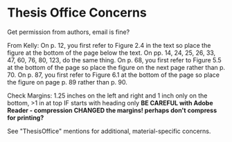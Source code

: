 # Thesis Office Concerns

Get permission from authors, email is fine?

From Kelly:
On p. 12, you first refer to Figure 2.4 in the text so place the figure at the bottom of the page below the text.
On pp. 14, 24, 25, 26, 33, 47, 60, 76, 80, 123, do the same thing.
On p. 68, you first refer to Figure 5.5 at the bottom of the page so place the figure on the next page rather than p. 70.
On p. 87, you first refer to Figure 6.1 at the bottom of the page so place the figure on page p. 89 rather than p. 90.

Check Margins: 1.25 inches on the left and right and 1 inch only on the bottom, >1 in at top IF starts with heading only
**BE CAREFUL with Adobe Reader - compression CHANGED the margins! perhaps don't compress for printing?**

See "ThesisOffice" mentions for additional, material-specific concerns.
